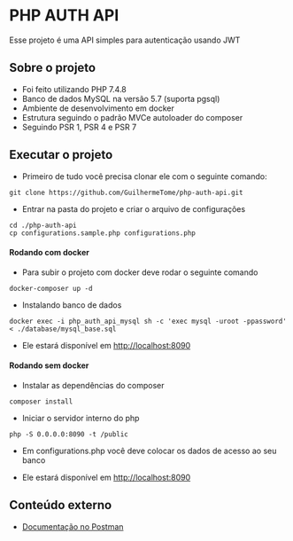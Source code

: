 # PHP AUTH API

Esse projeto é uma API simples para autenticação usando JWT

## Sobre o projeto

- Foi feito utilizando PHP 7.4.8
- Banco de dados MySQL na versão 5.7 (suporta pgsql)
- Ambiente de desenvolvimento em docker
- Estrutura seguindo o padrão MVCe autoloader do composer
- Seguindo PSR 1, PSR 4 e PSR 7

## Executar o projeto

- Primeiro de tudo você precisa clonar ele com o seguinte comando:
```
git clone https://github.com/GuilhermeTome/php-auth-api.git
```

- Entrar na pasta do projeto e criar o arquivo de configurações
```
cd ./php-auth-api
cp configurations.sample.php configurations.php
```

#### Rodando com docker

- Para subir o projeto com docker deve rodar o seguinte comando
```
docker-composer up -d
```

- Instalando banco de dados
```
docker exec -i php_auth_api_mysql sh -c 'exec mysql -uroot -ppassword' < ./database/mysql_base.sql
```

- Ele estará disponível em [http://localhost:8090](http://localhost:8090)

#### Rodando sem docker

- Instalar as dependências do composer 
```
composer install
```

- Iniciar o servidor interno do php
```
php -S 0.0.0.0:8090 -t /public
``` 

- Em configurations.php você deve colocar os dados de acesso ao seu banco

- Ele estará disponível em [http://localhost:8090](http://localhost:8090)

## Conteúdo externo

- [Documentação no Postman](https://documenter.getpostman.com/view/11519258/TVzYetp7#b40552b5-0ce5-4497-8b8d-9a4f396bc600)